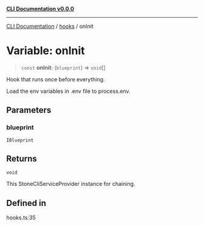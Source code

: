 [**CLI Documentation v0.0.0**](../../README.md)

***

[CLI Documentation](../../modules.md) / [hooks](../README.md) / onInit

# Variable: onInit

> `const` **onInit**: (`blueprint`) => `void`[]

Hook that runs once before everything.

Load the env variables in .env file to process.env.

## Parameters

### blueprint

`IBlueprint`

## Returns

`void`

This StoneCliServiceProvider instance for chaining.

## Defined in

hooks.ts:35
